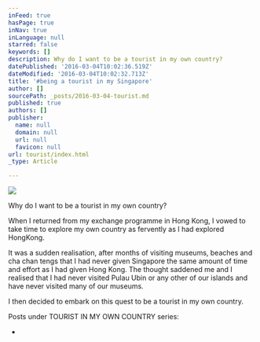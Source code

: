 ```yaml
---
inFeed: true
hasPage: true
inNav: true
inLanguage: null
starred: false
keywords: []
description: Why do I want to be a tourist in my own country?
datePublished: '2016-03-04T10:02:36.519Z'
dateModified: '2016-03-04T10:02:32.713Z'
title: '#being a tourist in my Singapore'
author: []
sourcePath: _posts/2016-03-04-tourist.md
published: true
authors: []
publisher:
  name: null
  domain: null
  url: null
  favicon: null
url: tourist/index.html
_type: Article

---
```

![](https://the-grid-user-content.s3-us-west-2.amazonaws.com/1167bb6c-fba2-4d2c-8c57-d920c7efb0e4.jpg)

Why do I want to be a tourist in my own country?

When I returned from my exchange programme in Hong Kong, I vowed to take time to explore my own country as fervently as I had explored HongKong.

It was a sudden realisation, after months of visiting museums, beaches and cha chan tengs that I had never given Singapore the same amount of time and effort as I had given Hong Kong. The thought saddened me and I realised that I had never visited Pulau Ubin or any other of our islands and have never visited many of our museums.

I then decided to embark on this quest to be a tourist in my own country.

Posts under TOURIST IN MY OWN COUNTRY series:

-